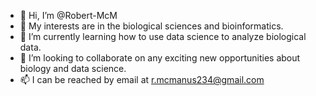 - 👋 Hi, I’m @Robert-McM
- 👀 My interests are in the biological sciences and bioinformatics. 
- 🌱 I’m currently learning how to use data science to analyze biological data. 
- 💞️ I’m looking to collaborate on any exciting new opportunities about biology and data science. 
- 📫 I can be reached by email at r.mcmanus234@gmail.com

<!---
Robert-McM/Robert-McM is a ✨ special ✨ repository because its `README.md` (this file) appears on your GitHub profile.
You can click the Preview link to take a look at your changes.
--->
